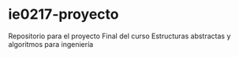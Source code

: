 # ie0217-proyecto
Repositorio para el proyecto Final del curso Estructuras abstractas y algoritmos para ingeniería
